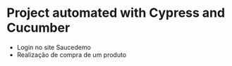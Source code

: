 # Project automated with Cypress and Cucumber
- Login no site Saucedemo 
- Realização de compra de um produto 
